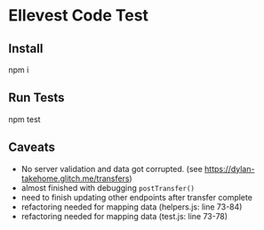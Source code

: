 # Ellevest Code Test

## Install
npm i

## Run Tests
npm test

## Caveats
- No server validation and data got corrupted. (see https://dylan-takehome.glitch.me/transfers)
- almost finished with debugging `postTransfer()`
- need to finish updating other endpoints after transfer complete
- refactoring needed for mapping data (helpers.js: line 73-84)
- refactoring needed for mapping data (test.js: line 73-78)